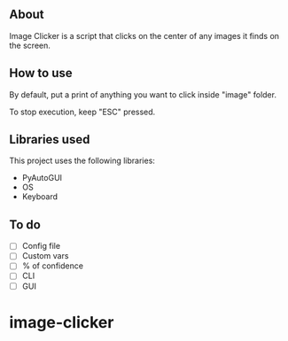 ## About

Image Clicker is a script that clicks on the center of any images it finds on the screen.

## How to use

By default, put a print of anything you want to click inside "image" folder.

To stop execution, keep "ESC" pressed.

## Libraries used

This project uses the following libraries:

- PyAutoGUI
- OS
- Keyboard

## To do

- [ ] Config file
- [ ] Custom vars
- [ ] % of confidence
- [ ] CLI
- [ ] GUI
# image-clicker
